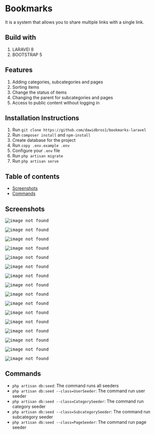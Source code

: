 # Bookmarks
It is a system that allows you to share multiple links with a single link.

## Build with
1. LARAVEl 8
2. BOOTSTRAP 5

## Features
1. Adding categories, subcategories and pages
2. Sorting items
3. Change the status of items
4. Changing the parent for subcategories and pages
5. Access to public content without logging in

## Installation Instructions
1. Run `git clone https://github.com/dawidbros1/bookmarks-laravel`
2. Run `composer install` and `npm-install`
3. Create database for the project 
4. Run `copy .env.example .env`
5. Configure your `.env` file 
6. Run `php artisan migrate`
7. Run `php artisan serve`

## Table of contents
- [Screenshots](#screenshots)
- [Commands](#commands)

## Screenshots
<kbd>

![image not found](readme_img/other/homepage.png)

![image not found](readme_img/category/list_01.png)

![image not found](readme_img/category/list_02.png)

![image not found](readme_img/category/create.png)

![image not found](readme_img/category/edit.png)

![image not found](readme_img/category/delete.png)

![image not found](readme_img/category/manage.png)

![image not found](readme_img/category/show_01.png)

![image not found](readme_img/category/show_02.png)

![image not found](readme_img/subcategory/manage.png)

![image not found](readme_img/subcategory/edit_01.png)

![image not found](readme_img/subcategory/edit_02.png)

![image not found](readme_img/page/manage.png)

![image not found](readme_img/page/edit_01.png)

![image not found](readme_img/page/edit_02.png)

![image not found](readme_img/page/edit_03.png)

</kbd>

## Commands
* `php artisan db:seed`: The command runs all seeders
* `php artisan db:seed --class=UserSeeder`: The command run user seeder
* `php artisan db:seed --class=CategorySeeder`: The command run category seeder
* `php artisan db:seed --class=SubcategorySeeder`: The command run subcategory seeder
* `php artisan db:seed --class=PageSeeder`: The command run page seeder
